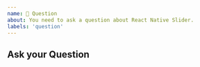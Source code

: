 ```yaml
---
name: 💬 Question
about: You need to ask a question about React Native Slider.
labels: 'question'
---
```


## Ask your Question

<!-- Ask your question -->